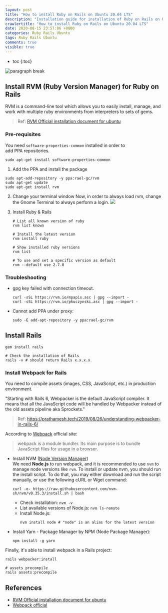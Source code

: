 ```yaml
---
layout: post
title: "How to install Ruby on Rails on Ubuntu 20.04 LTS"
description: "Installation guide for installation of Ruby on Rails on Ubuntu 20.04 LTS"
crawlertitle: "How to install Ruby on Rails on Ubuntu 20.04 LTS"
date: 2020-08-15 23:57:06 +0800
categories: Ruby Rails Ubuntu
tags: Ruby Rails Ubuntu
comments: true
visible: true
---
```

- toc
{:toc}

![paragraph break](https://order-brother.s3-ap-northeast-1.amazonaws.com/paragraph+break/separator-1.png)

## Install RVM (Ruby Version Manager) for Ruby on Rails

RVM is a command-line tool which allows you to easily install, manage, and work with multiple ruby environments from interpreters to sets of gems.

> Ref: [RVM Official installation document for ubuntu](https://github.com/rvm/ubuntu_rvm)

### Pre-requisites
You need `software-properties-common` installed in order to add PPA repositories.
```
sudo apt-get install software-properties-common
```

1. Add the PPA and install the package
  ```
  sudo apt-add-repository -y ppa:rael-gc/rvm
  sudo apt-get update
  sudo apt-get install rvm
  ```

2. Change your terminal window
Now, in order to always load rvm, change the Gnome Terminal to always perform a login.
![](https://i.imgur.com/Lu2PkVe.png)

3. Install Ruby & Rails

    ```
    # List all known version of ruby
    rvm list known

    # Install the latest version
    rvm install ruby

    # Show installed ruby versions
    rvm list

    # To use and set a specific version as default
    rvm --default use 2.7.0
    ```

### Troubleshooting

- gpg key failed with connection timeout.
  ```
  curl -sSL https://rvm.io/mpapis.asc | gpg --import -
  curl -sSL https://rvm.io/pkuczynski.asc | gpg --import -
  ```

- Cannot add PPA under proxy:
  ```
  sudo -E add-apt-repository -y ppa:rael-gc/rvm
  ```

## Install Rails

```
gem install rails

# Check the installation of Rails
rails -v # should return Rails x.x.x.x
```

### Install Webpack for Rails

You need to compile assets (images, CSS, JavaScript, etc.) in production environment.

"Starting with Rails 6, Webpacker is the default JavaScript compiler. It means that all the JavaScript code will be handled by Webpacker instead of the old assets pipeline aka Sprockets."
> Ref: https://prathamesh.tech/2019/08/26/understanding-webpacker-in-rails-6/


According to [Webpack](https://webpack.js.org/) official site:  
> webpack is a module bundler. Its main purpose is to bundle JavaScript files for usage in a browser.

- Install NVM ([Node Version Manager](https://github.com/nvm-sh/nvm))  
  We need **Node.js** to run webpack, and it is recommended to use `nvm` to manage node versions like `rvm`.
  To install or update nvm, you should run the install script. To do that, you may either download and run the script manually, or use the following cURL or Wget command:

  ```
  curl -o- https://raw.githubusercontent.com/nvm-sh/nvm/v0.35.3/install.sh | bash
  ```
  - Check installation: `nvm -v`
  - List available versions of Node.js: `nvm ls-remote`
  - Install Node.js:
    ```
    nvm install node # "node" is an alias for the latest version
    ```

- Install Yarn - Package Manager by NPM (Node Package Manager):
  ```
  npm install -g yarn
  ```

Finally, it's able to install webpack in a Rails project:
```
rails webpacker:install

# assets precompile
rails assets:precompile
```

## References
- [RVM Official installation document for ubuntu](https://github.com/rvm/ubuntu_rvm)
- [Webpack official](https://webpack.js.org/)